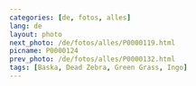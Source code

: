```yaml
---
categories: [de, fotos, alles]
lang: de
layout: photo
next_photo: /de/fotos/alles/P0000119.html
picname: P0000124
prev_photo: /de/fotos/alles/P0000132.html
tags: [Baska, Dead Zebra, Green Grass, Ingo]
---
```

